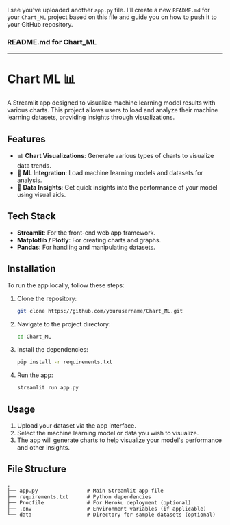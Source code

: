I see you've uploaded another `app.py` file. I'll create a new `README.md` for your `Chart_ML` project based on this file and guide you on how to push it to your GitHub repository.

### **README.md for Chart_ML**

---

# Chart ML :bar_chart:

A Streamlit app designed to visualize machine learning model results with various charts. This project allows users to load and analyze their machine learning datasets, providing insights through visualizations.

## Features

- :bar_chart: **Chart Visualizations**: Generate various types of charts to visualize data trends.
- :wrench: **ML Integration**: Load machine learning models and datasets for analysis.
- :mag_right: **Data Insights**: Get quick insights into the performance of your model using visual aids.

## Tech Stack

- **Streamlit**: For the front-end web app framework.
- **Matplotlib / Plotly**: For creating charts and graphs.
- **Pandas**: For handling and manipulating datasets.

## Installation

To run the app locally, follow these steps:

1. Clone the repository:

   ```bash
   git clone https://github.com/yourusername/Chart_ML.git
   ```

2. Navigate to the project directory:

   ```bash
   cd Chart_ML
   ```

3. Install the dependencies:

   ```bash
   pip install -r requirements.txt
   ```

4. Run the app:

   ```bash
   streamlit run app.py
   ```

## Usage

1. Upload your dataset via the app interface.
2. Select the machine learning model or data you wish to visualize.
3. The app will generate charts to help visualize your model's performance and other insights.

## File Structure

```
.
├── app.py                # Main Streamlit app file
├── requirements.txt      # Python dependencies
├── Procfile              # For Heroku deployment (optional)
├── .env                  # Environment variables (if applicable)
└── data                  # Directory for sample datasets (optional)
```
